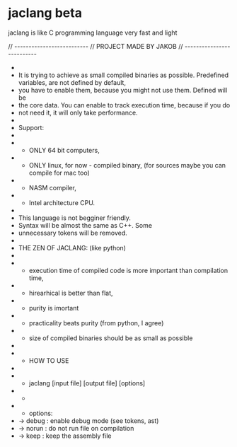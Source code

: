 # jaclang beta
jaclang is like C programming language very fast and light

// --------------------------
// PROJECT MADE BY JAKOB
// --------------------------

 *
 * It is trying to achieve as small compiled binaries as possible. Predefined variables, are not defined by default, 
 * you have to enable them, because you might not use them. Defined will be 
 * the core data. You can enable to track execution time, because if you do 
 * not need it, it will only take performance.  
 * 
 * Support:
 * 
 * - ONLY 64 bit computers,
 * - ONLY linux, for now - compiled binary, (for sources maybe you can compile for mac too)
 * - NASM compiler,
 * - Intel architecture CPU.
 * 
 * This language is not begginer friendly.
 * Syntax will be almost the same as C++. Some 
 * unnecessary tokens will be removed.
 * 
 *  THE ZEN OF JACLANG: (like python)
 * 
 * - execution time of compiled code is more important than compilation time,
 * - hirearhical is better than flat,
 * - purity is imortant
 * - practicality beats purity (from python, I agree)
 * - size of compiled binaries should be as small as possible
 *
 * - HOW TO USE
 * 
 * - jaclang [input file] [output file] [options]
 * -
 * - options:
 * -> debug : enable debug mode (see tokens, ast)
 * -> norun : do not run file on compilation
 * -> keep  : keep the assembly file
